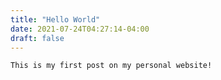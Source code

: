 ```yaml
---
title: "Hello World"
date: 2021-07-24T04:27:14-04:00
draft: false
---
```


```
This is my first post on my personal website!
```
